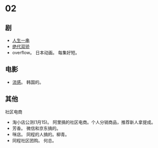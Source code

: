 # 02
## 剧
* [人生一串](eat/人生一串.md)
* [绝代双骄](series/绝代双骄.md)
* overflow。 日本动画。 每集好短。

## 电影
* [流感](movie/流感.md)。 韩国的。

## 其他
社区电商
  * 淘小店公测(1月15)。 阿里搞的社区电商。个人分销商品，推荐新人拿提成。
  * 芳香。 微信和京东搞的。
  * 咪店。 同程的人搞的。柳青。
  * 同程社区团购。 何总。